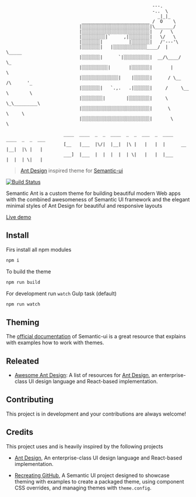 ```   
                                                        ---.
                                                        -..  \
                                                          _|_|_
                             __________________________ /  O    \
                            |░░░░░░░░░░░░░░░░░░░░░░░░░░|\_______/
                            |░░░░░░░░░░░░░░░░░░░░░░░░░░|   /   \
                            |░░░░░░░░░|`     ,|░░░░░░░░|   \/   \
                            |░░░░░░░|          |░░░░░░░|   /'---'\
                            |░░░░░░░|   |░░░░░░░░░░░░░____/  |     \_____
                            |░░░░░░░|      `|░░░░░░░░░░|  __/\____/      \_
                            |░░░░░░░░░░|       |░░░░░░░|       |            \
                            |░░░░░░░░░░░░░░|    |░░░░░░|      / \__  /\      '_
                            |░░░░░░░|   `.,.   .|░░░░░░|     /     \__ \        \
                            |░░░░░░░░|        |░░░░░░░░|     \        \_\_________\
                            |░░░░░░░░░░░░░░░░░░░░░░░░░░|      \          \     \
                            |░░░░░░░░░░░░░░░░░░░░░░░░░░|       \          \     

                      ____  ____  _  _  ____  _  _  ___  _  ____        ____  _  _  ___
                      [__   |___  |\/|  |__|  |\ |   |   |  |      __   |__|  |\ |   |  
                      ___]  |___  |  |  |  |  | \|   |   |  |___        |  |  | \|   |  
```

> [Ant Design](http://ant.design/) inspired theme for [Semantic-ui](http://semantic-ui.com/)

[![Build Status](https://travis-ci.org/websemantics/semantic-ant.svg?branch=master)](https://travis-ci.org/websemantics/semantic-ant)

Semantic Ant is a custom theme for building beautiful modern Web apps with the combined awesomeness of Semantic UI  framework and the elegant minimal styles of Ant Design for beautiful and responsive layouts</p>

[Live demo](http://websemantics.github.io/semantic-ant/)


## Install

Firs install all npm modules

```bash
npm i
```

To build the theme

```bash
npm run build
```

For development run `watch` Gulp task (default)

```bash
npm run watch
```


## Theming

The [official documentation](http://semantic-ui.com/usage/theming.html) of Semantic-ui is a great resource that explains with examples how to work with themes.


## Releated

- [Awesome Ant Design](https://github.com/websemantics/awesome-ant-design): A list of resources for [Ant Design](http://ant.design),  an enterprise-class UI design language and React-based implementation.


## Contributing

This project is in development and your contributions are always welcome!


## Credits

This project uses and is heavily inspired by the following projects

- [Ant Design](http://ant.design/), An enterprise-class UI design language and React-based implementation.

- [Recreating GitHub](https://github.com/Semantic-Org/example-github), A Semantic UI project designed to showcase theming with examples to create a packaged theme, using component CSS overrides, and managing themes with `theme.config`.
